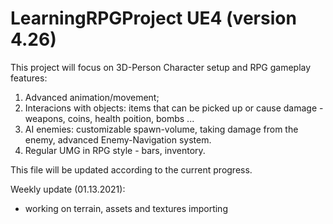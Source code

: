 # LearningRPGProject UE4 (version 4.26)
This project will focus on 3D-Person Character setup and RPG gameplay features:

1) Advanced animation/movement;
2) Interacions with objects: items that can be picked up or cause damage - weapons, coins, health poition, bombs ... 
3) AI enemies: customizable spawn-volume, taking damage from the enemy, advanced Enemy-Navigation system.
4) Regular UMG in RPG style - bars, inventory. 

This file will be updated according to the current progress.

Weekly update (01.13.2021):

- working on terrain, assets and textures importing




